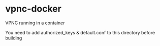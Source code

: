 # vpnc-docker
VPNC running in a container

You need to add authorized_keys & default.conf to this directory before
building

